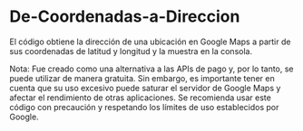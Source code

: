 # De-Coordenadas-a-Direccion
El código obtiene la dirección de una ubicación en Google Maps a partir de sus coordenadas de latitud y longitud y la muestra en la consola.

Nota: Fue creado como una alternativa a las APIs de pago y, por lo tanto, se puede utilizar de manera gratuita. Sin embargo, es importante tener en cuenta que su uso excesivo puede saturar el servidor de Google Maps y afectar el rendimiento de otras aplicaciones. Se recomienda usar este código con precaución y respetando los límites de uso establecidos por Google.

